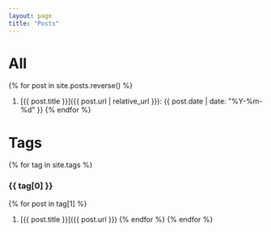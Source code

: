 ```yaml
---
layout: page
title: "Posts"
---
```


# All
  {% for post in site.posts.reverse() %}
1. [{{ post.title }}]({{ post.url | relative_url }}): {{ post.date | date: "%Y-%m-%d" }}
  {% endfor %}

# Tags
{% for tag in site.tags %}
### {{ tag[0] }}
  {% for post in tag[1] %}
1. [{{ post.title }}]({{ post.url }})
  {% endfor %}
{% endfor %}

